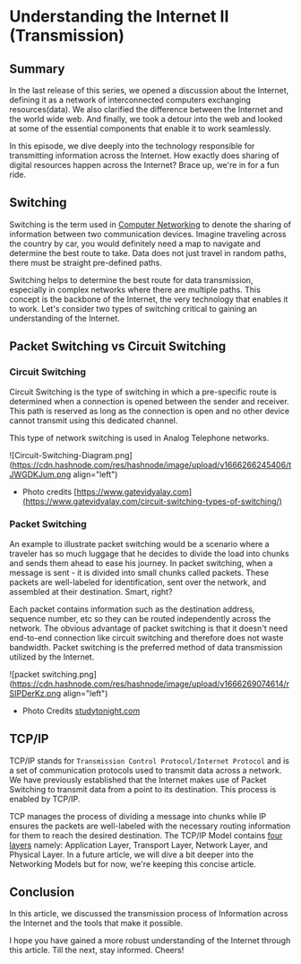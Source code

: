 # Understanding the Internet II (Transmission)

## Summary
In the last release of this series, we opened a discussion about the Internet, defining it as a network of interconnected computers exchanging resources(data). We also clarified the difference between the Internet and the world wide web. And finally, we took a detour into the web and looked at some of the essential components that enable it to work seamlessly. 

In this episode, we dive deeply into the technology responsible for transmitting information across the Internet. How exactly does sharing of digital resources happen across the Internet? 
Brace up, we're in for a fun ride. 

## Switching

Switching is the term used in [Computer Networking](https://en.wikipedia.org/wiki/Computer_network) to denote the sharing of information between two communication devices.  Imagine traveling across the country by car, you would definitely need a map to navigate and determine the best route to take. Data does not just travel in random paths, there must be straight pre-defined paths. 

Switching helps to determine the best route for data transmission, especially in complex networks where there are multiple paths. This concept is the backbone of the Internet, the very technology that enables it to work.
Let's consider two types of switching critical to gaining an understanding of the Internet.

## Packet Switching vs Circuit Switching

### Circuit Switching
Circuit Switching is the type of switching in which a pre-specific route is determined when a connection is opened between the sender and receiver. This path is reserved as long as the connection is open and no other device cannot transmit using this dedicated channel.

This type of network switching is used in Analog Telephone networks.


![Circuit-Switching-Diagram.png](https://cdn.hashnode.com/res/hashnode/image/upload/v1666266245406/tJWGDKJum.png align="left")
- Photo credits [https://www.gatevidyalay.com](https://www.gatevidyalay.com/circuit-switching-types-of-switching/)

### Packet Switching
An example to illustrate packet switching would be a scenario where a traveler has so much luggage that he decides to divide the load into chunks and sends them ahead to ease his journey. In packet switching, when a message is sent - it is divided into small chunks called packets. These packets are well-labeled for identification, sent over the network, and assembled at their destination.  Smart, right? 

Each packet contains information such as the destination address, sequence number, etc so they can be routed independently across the network. The obvious advantage of packet switching is that it doesn't need end-to-end connection like circuit switching and therefore does not waste bandwidth. Packet switching is the preferred method of data transmission utilized by the Internet.

![packet switching.png](https://cdn.hashnode.com/res/hashnode/image/upload/v1666269074614/rSIPDerKz.png align="left")
- Photo Credits [studytonight.com](https://www.studytonight.com/computer-networks/packet-switching-in-computer-networks)

## TCP/IP
TCP/IP stands for `Transmission Control Protocol/Internet Protocol` and is a set of communication protocols used to transmit data across a network. We have previously established that the Internet makes use of Packet Switching to transmit data from a point to its destination. This process is enabled by TCP/IP. 

TCP manages the process of dividing a message into chunks while IP ensures the packets are well-labeled with the necessary routing information for them to reach the desired destination. The TCP/IP Model contains [four layers](https://www.geeksforgeeks.org/tcp-ip-model/) namely: Application Layer, Transport Layer, Network Layer, and Physical Layer. In a future article, we will dive a bit deeper into the Networking Models but for now, we're keeping this concise article.

## Conclusion
In this article, we discussed the transmission process of Information across the Internet and the tools that make it possible. 

 I hope you have gained a more robust understanding of the Internet through this article. Till the next, stay informed. Cheers!